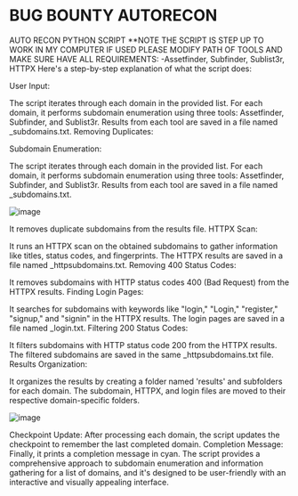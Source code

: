 # BUG BOUNTY AUTORECON
AUTO RECON PYTHON SCRIPT
**NOTE THE SCRIPT IS STEP UP TO WORK IN MY COMPUTER IF USED PLEASE MODIFY PATH OF TOOLS AND MAKE SURE HAVE ALL REQUIREMENTS:
  -Assetfinder, Subfinder, Sublist3r, HTTPX
Here's a step-by-step explanation of what the script does:

User Input:

The script iterates through each domain in the provided list.
For each domain, it performs subdomain enumeration using three tools: Assetfinder, Subfinder, and Sublist3r.
Results from each tool are saved in a file named <domain>_subdomains.txt.
Removing Duplicates:

Subdomain Enumeration:

The script iterates through each domain in the provided list.
For each domain, it performs subdomain enumeration using three tools: Assetfinder, Subfinder, and Sublist3r.
Results from each tool are saved in a file named <domain>_subdomains.txt.

![image](https://github.com/dalr0p/autorecon/assets/137183562/23f3aa04-874b-468d-bc9b-3f4a96f0b997)


It removes duplicate subdomains from the results file.
HTTPX Scan:

It runs an HTTPX scan on the obtained subdomains to gather information like titles, status codes, and fingerprints.
The HTTPX results are saved in a file named <domain>_httpsubdomains.txt.
Removing 400 Status Codes:

It removes subdomains with HTTP status codes 400 (Bad Request) from the HTTPX results.
Finding Login Pages:

It searches for subdomains with keywords like "login," "Login," "register," "signup," and "signin" in the HTTPX results.
The login pages are saved in a file named <domain>_login.txt.
Filtering 200 Status Codes:

It filters subdomains with HTTP status code 200 from the HTTPX results.
The filtered subdomains are saved in the same <domain>_httpsubdomains.txt file.
Results Organization:

It organizes the results by creating a folder named 'results' and subfolders for each domain.
The subdomain, HTTPX, and login files are moved to their respective domain-specific folders.

![image](https://github.com/dalr0p/autorecon/assets/137183562/c1857e51-1984-4442-98c3-8abe64fbc880)

Checkpoint Update:
After processing each domain, the script updates the checkpoint to remember the last completed domain.
Completion Message:
Finally, it prints a completion message in cyan.
The script provides a comprehensive approach to subdomain enumeration and information gathering for a list of domains, and it's designed to be user-friendly with an interactive and visually appealing interface.
